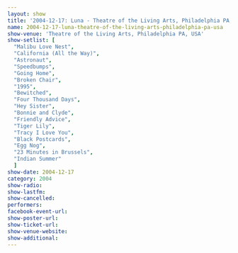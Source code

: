 ```yaml
---
layout: show
title: '2004-12-17: Luna - Theatre of the Living Arts, Philadelphia PA, USA'
name: 2004-12-17-luna-theatre-of-the-living-arts-philadelphia-pa-usa
show-venue: 'Theatre of the Living Arts, Philadelphia PA, USA'
show-setlist: [
  "Malibu Love Nest",
  "California (All the Way)",
  "Astronaut",
  "Speedbumps",
  "Going Home",
  "Broken Chair",
  "1995",
  "Bewitched",
  "Four Thousand Days",
  "Hey Sister",
  "Bonnie and Clyde",
  "Friendly Advice",
  "Tiger Lily",
  "Tracy I Love You",
  "Black Postcards",
  "Egg Nog",
  "23 Minutes in Brussels",
  "Indian Summer"
  ]
show-date: 2004-12-17
category: 2004
show-radio: 
show-lastfm: 
show-cancelled: 
performers: 
facebook-event-url: 
show-poster-url: 
show-ticket-url: 
show-venue-website: 
show-additional: 
---
```


